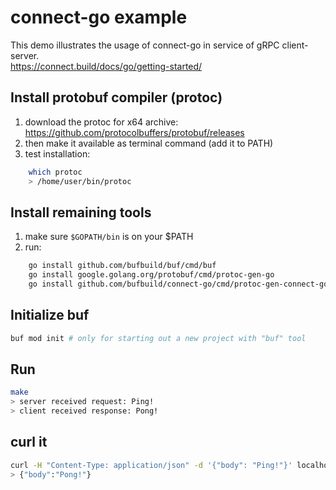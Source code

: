 # connect-go example

This demo illustrates the usage of connect-go in service of gRPC client-server.  
https://connect.build/docs/go/getting-started/

## Install protobuf compiler (protoc) 

1. download the protoc for x64 archive: https://github.com/protocolbuffers/protobuf/releases 
1. then make it available as terminal command (add it to PATH)
1. test installation:
```bash
    which protoc
    > /home/user/bin/protoc
```

## Install remaining tools

1. make sure `$GOPATH/bin` is on your $PATH
1. run:
```bash
    go install github.com/bufbuild/buf/cmd/buf
    go install google.golang.org/protobuf/cmd/protoc-gen-go
    go install github.com/bufbuild/connect-go/cmd/protoc-gen-connect-go
```

## Initialize buf

```bash
buf mod init # only for starting out a new project with "buf" tool 
```

## Run

```bash
make
> server received request: Ping!
> client received response: Pong!
```

## curl it

```bash
curl -H "Content-Type: application/json" -d '{"body": "Ping!"}' localhost:9000/pingpong.PingPong/RpcPing 
> {"body":"Pong!"}
```